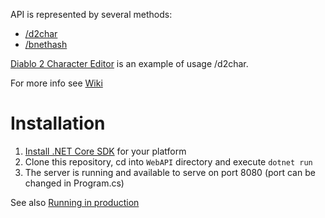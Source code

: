 
API is represented by several methods:
* [/d2char](https://github.com/pvpgn/api.pvpgn.pro/wiki/d2char-method)
* [/bnethash](https://github.com/pvpgn/api.pvpgn.pro/wiki/bnethash-method)

[Diablo 2 Character Editor](https://api.pvpgn.pro/example/d2edit) is an example of usage /d2char.

For more info see [Wiki](https://github.com/pvpgn/api.pvpgn.pro/wiki)

# Installation

1. [Install .NET Core SDK](https://dotnet.microsoft.com/download) for your platform
2. Clone this repository, cd into `WebAPI` directory and execute `dotnet run`
3. The server is running and available to serve on port 8080 (port can be changed in Program.cs)

See also [Running in production](Running-in-production)
